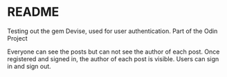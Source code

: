 # README
Testing out the gem Devise, used for user authentication. Part of the Odin Project

Everyone can see the posts but can not see the author of each post.
Once registered and signed in, the author of each post is visible.
Users can sign in and sign out.
